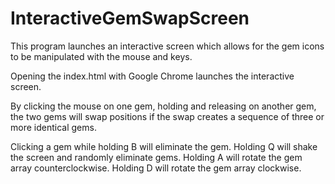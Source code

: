 # InteractiveGemSwapScreen
This program launches an interactive screen which allows for the gem icons to be manipulated with the mouse and keys. 

Opening the index.html with Google Chrome launches the interactive screen.

By clicking the mouse on one gem, holding and releasing on another gem, the two gems will swap positions if the swap creates
a sequence of three or more identical gems. 

Clicking a gem while holding B will eliminate the gem. 
Holding Q will shake the screen and randomly eliminate gems. 
Holding A will rotate the gem array counterclockwise. Holding D will rotate the gem array clockwise. 
